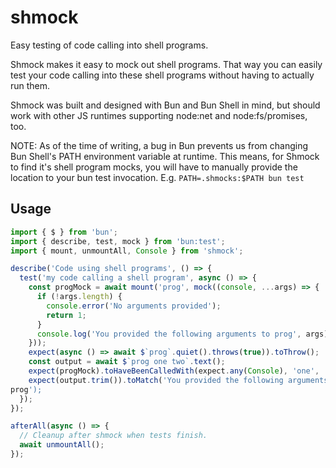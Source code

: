 # shmock
Easy testing of code calling into shell programs.

Shmock makes it easy to mock out shell programs. That way you can easily test
your code calling into these shell programs without having to actually run them.

Shmock was built and designed with Bun and Bun Shell in mind, but should work
with other JS runtimes supporting node:net and node:fs/promises, too.

NOTE: As of the time of writing, a bug in Bun prevents us from changing Bun
Shell's PATH environment variable at runtime. This means, for Shmock to find
it's shell program mocks, you will have to manually provide the location to your
bun test invocation. E.g. `PATH=.shmocks:$PATH bun test`

## Usage

```javascript
import { $ } from 'bun';
import { describe, test, mock } from 'bun:test';
import { mount, unmountAll, Console } from 'shmock';

describe('Code using shell programs', () => {
  test('my code calling a shell program', async () => {
    const progMock = await mount('prog', mock((console, ...args) => {
      if (!args.length) {
        console.error('No arguments provided');
        return 1;
      }
      console.log('You provided the following arguments to prog', args);
    }));
    expect(async () => await $`prog`.quiet().throws(true)).toThrow();
    const output = await $`prog one two`.text();
    expect(progMock).toHaveBeenCalledWith(expect.any(Console), 'one', 'two');
    expect(output.trim()).toMatch('You provided the following arguments to
prog');
  });
});

afterAll(async () => {
  // Cleanup after shmock when tests finish.
  await unmountAll();
});
```

